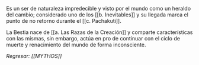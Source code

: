 Es un ser de naturaleza impredecible y visto por el mundo como un heraldo del cambio; considerado uno de los [[b. Inevitables]] y su llegada marca el punto de no retorno durante el [[c. Pachakuti]].

La Bestia nace de [[a. Las Razas de la Creación]] y comparte características con las mismas, sin embargo, actúa en pro de continuar con el ciclo de muerte y renacimiento del mundo de forma inconsciente.

*Regresar: [[MYTHOS]]*